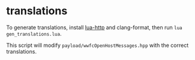 # translations

To generate translations, install
[lua-http](https://github.com/daurnimator/lua-http) and clang-format, then run `lua
gen_translations.lua`.

This script will modify `payload/wwfcOpenHostMessages.hpp` with the correct translations.
